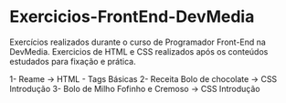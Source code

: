 # Exercicios-FrontEnd-DevMedia

Exercícios realizados durante o curso de Programador Front-End na DevMedia.
Exercicios de HTML e CSS realizados após os conteúdos estudados para fixação e prática.

1- Reame -> HTML - Tags Básicas
2- Receita Bolo de chocolate -> CSS Introdução
3- Bolo de Milho Fofinho e Cremoso -> CSS Introdução
